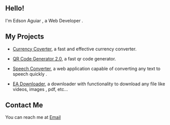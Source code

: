 ## Hello! 
I'm Edson Aguiar , a Web Developer .


## My Projects
* <a href="https://currency-converter-red.vercel.app/">Currency Coverter</a>, a fast and effective currency converter.

* <a href="https://qr-code-generator-2.vercel.app/">QR Code Generator 2.0</a>, a fast qr code generator.

* <a href="https://speech-converter.vercel.app/">Speech Converter</a>, a web application capable of converting any text to speech quickly .
        
* <a href="https://ea-downloader.vercel.app/">EA Downloader</a>, a downloader with functionality to download any file like videos, images , pdf, etc...

## Contact Me
You can reach me at <a href= "mailto: iamedsonaguiar@gmail.com">Email</a>

